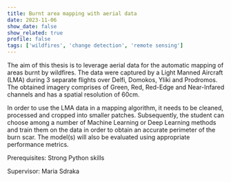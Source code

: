 ```yaml
---
title: Burnt area mapping with aerial data
date: 2023-11-06
show_date: false
show_related: true
profile: false
tags: ['wildfires', 'change detection', 'remote sensing']
---
```


The aim of this thesis is to leverage aerial data for the automatic mapping of areas burnt by wildfires. The data were captured by a Light Manned Aircraft (LMA) during 3 separate flights over Delfi, Domokos, Yliki and Prodromos. The obtained imagery comprises of Green, Red, Red-Edge and Near-Infared channels and has a spatial resolution of 60cm.

In order to use the LMA data in a mapping algorithm, it needs to be cleaned, processed and cropped into smaller patches. Subsequently, the student can choose among a number of Machine Learning or Deep Learning methods and train them on the data in order to obtain an accurate perimeter of the burn scar. The model(s) will also be evaluated using appropriate performance metrics.

Prerequisites: Strong Python skills

Supervisor: Maria Sdraka